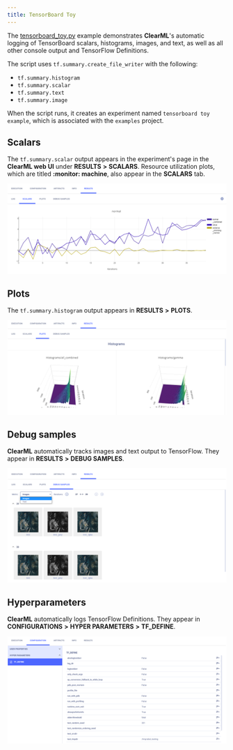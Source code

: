 ```yaml
---
title: TensorBoard Toy
---
```


The [tensorboard_toy.py](https://github.com/allegroai/clearml/blob/master/examples/frameworks/tensorflow/tensorboard_toy.py) 
example demonstrates **ClearML**'s automatic logging of TensorBoard scalars, histograms, images, and text, as well as 
all other console output and TensorFlow Definitions. 

The script uses `tf.summary.create_file_writer` with the following:

* `tf.summary.histogram`
* `tf.summary.scalar`
* `tf.summary.text`
* `tf.summary.image`

When the script runs, it creates an experiment named `tensorboard toy example`, which is associated with the `examples` 
project.

## Scalars

The `tf.summary.scalar` output appears in the experiment's page in the **ClearML web UI** under **RESULTS** **>** 
**SCALARS**. Resource utilization plots, which are titled **:monitor: machine**, also appear in the **SCALARS** tab.

![image](../../../img/examples_tensorboard_toy_03.png)

## Plots

The `tf.summary.histogram` output appears in **RESULTS** **>** **PLOTS**.

![image](../../../img/examples_tensorboard_toy_04.png)

## Debug samples

**ClearML** automatically tracks images and text output to TensorFlow. They appear in **RESULTS** **>** **DEBUG SAMPLES**.

![image](../../../img/examples_tensorboard_toy_05.png)

## Hyperparameters

**ClearML** automatically logs TensorFlow Definitions. They appear in **CONFIGURATIONS** **>** **HYPER PARAMETERS** **>** 
**TF_DEFINE**.

![image](../../../img/examples_tensorboard_toy_01.png)


